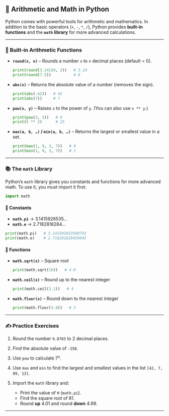 ## 🔢 Arithmetic and Math in Python

Python comes with powerful tools for arithmetic and mathematics. In addition to the basic operators (`+`, `-`, `*`, `/`), Python provides **built-in functions** and the **`math` library** for more advanced calculations.

---

### 🧮 Built-in Arithmetic Functions

* **`round(x, n)`** – Rounds a number `x` to `n` decimal places (default = 0).

  ```python
  print(round(3.14159, 2))   # 3.14
  print(round(7.5))          # 8
  ```

* **`abs(x)`** – Returns the absolute value of a number (removes the sign).

  ```python
  print(abs(-42))   # 42
  print(abs(7))     # 7
  ```

* **`pow(x, y)`** – Raises `x` to the power of `y`. (You can also use `x ** y`.)

  ```python
  print(pow(2, 3))   # 8
  print(5 ** 2)      # 25
  ```

* **`max(a, b, …)` / `min(a, b, …)`** – Returns the largest or smallest value in a set.

  ```python
  print(max(1, 9, 3, 7))   # 9
  print(min(1, 9, 3, 7))   # 1
  ```

---

### 📚 The `math` Library

Python’s `math` library gives you constants and functions for more advanced math.
To use it, you must import it first:

```python
import math
```

#### 🔹 Constants

* **`math.pi`** → 3.1415926535…
* **`math.e`** → 2.7182818284…

```python
print(math.pi)   # 3.141592653589793
print(math.e)    # 2.718281828459045
```

#### 🔹 Functions

* **`math.sqrt(x)`** – Square root

  ```python
  print(math.sqrt(16))   # 4.0
  ```

* **`math.ceil(x)`** – Round up to the nearest integer

  ```python
  print(math.ceil(3.1))   # 4
  ```

* **`math.floor(x)`** – Round down to the nearest integer

  ```python
  print(math.floor(3.9))   # 3
  ```

---

### ✍️ Practice Exercises

1. Round the number `9.8765` to 2 decimal places.
2. Find the absolute value of `-250`.
3. Use `pow` to calculate 7³.
4. Use `max` and `min` to find the largest and smallest values in the list `[42, 7, 99, 13]`.
5. Import the `math` library and:

   * Print the value of π (`math.pi`).
   * Find the square root of 81.
   * Round **up** 4.01 and round **down** 4.99.

---
